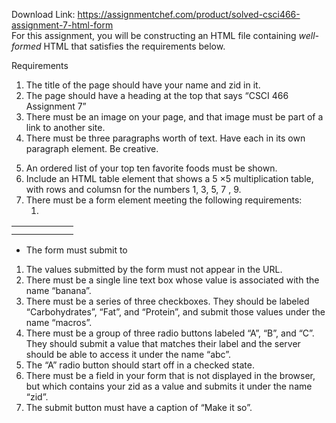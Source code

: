 Download Link: https://assignmentchef.com/product/solved-csci466-assignment-7-html-form
<br>
For this assignment, you will be constructing an HTML file containing <em>well-formed </em>HTML that satisfies the requirements below.

Requirements

<ol>

 <li>The title of the page should have your name and zid in it.</li>

 <li>The page should have a heading at the top that says “CSCI 466 Assignment 7”</li>

 <li>There must be an image on your page, and that image must be part of a link to another site.</li>

 <li>There must be three paragraphs worth of text. Have each in its own paragraph element. Be creative.</li>

</ol>




<ol start="5">

 <li>An ordered list of your top ten favorite foods must be shown.</li>

 <li>Include an HTML table element that shows a 5 ×5 multiplication table, with rows and columsn for the numbers 1, 3, 5, 7 , 9.</li>

 <li>There must be a form element meeting the following requirements:

  <ol>

   <li></li>

  </ol></li>

</ol>

<table>

 <tbody>

  <tr>

   <td width="67"></td>

  </tr>

  <tr>

   <td></td>

   <td></td>

  </tr>

 </tbody>

</table>

<ul>

 <li>The form must submit to</li>

</ul>

<ol>

 <li>The values submitted by the form must not appear in the URL.</li>

 <li>There must be a single line text box whose value is associated with the name “banana”.</li>

 <li>There must be a series of three checkboxes. They should be labeled “Carbohydrates”, “Fat”, and “Protein”, and submit those values under the name “macros”.</li>

 <li>There must be a group of three radio buttons labeled “A”, “B”, and “C”. They should submit a value that matches their label and the server should be able to access it under the name “abc”.</li>

 <li>The “A” radio button should start off in a checked state.</li>

 <li>There must be a field in your form that is not displayed in the browser, but which contains your zid as a value and submits it under the name “zid”.</li>

 <li>The submit button must have a caption of “Make it so”.</li>

</ol>